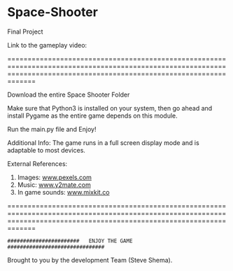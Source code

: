 # Space-Shooter

Final Project

Link to the gameplay video: 

=========================================================================================================================================================================

Download the entire Space Shooter Folder

Make sure that Python3 is installed on your system, then go ahead and install Pygame as the entire game depends on this module.

Run the main.py file and Enjoy!

Additional Info:
The game runs in a full screen display mode and is adaptable to most devices.

External References:

   1) Images: www.pexels.com
   2) Music: www.y2mate.com
   3) In game sounds: www.mixkit.co

=========================================================================================================================================================================

    #######################   ENJOY THE GAME    ###############################
    
Brought to you by the development Team (Steve Shema).
